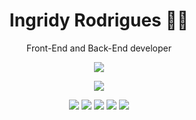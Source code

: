 <h1 align='center'>
  Ingridy Rodrigues 👩‍💻
</h1>

<section align='center'>
  <p>
    Front-End and Back-End developer
  </p>
  
  <a href="https://www.linkedin.com/in/ingridyrodriguesf/" target="_blank">
   <img src="https://img.shields.io/badge/-Ingridy%20Rodrigues-0073e6?style=flat-square&logo=Linkedin&logoColor=white&link=https://www.linkedin.com/in/ingridyrodriguesf/" />
  </a>
</section>

<section align='center'>
  <p>
    <img heigth="160em" src="https://github-readme-stats-sigma-five.vercel.app/api?username=ingridyr&show_icons=true&theme=radical&include_all_commits=true&count_private=true">
  </p>
  
  <div>
    <img src="https://img.shields.io/badge/React-20232A?style=for-the-badge&logo=react&logoColor=61DAFB" />
    <img src="https://img.shields.io/badge/HTML5-E34F26?style=for-the-badge&logo=html5&logoColor=white" />
    <img src="https://img.shields.io/badge/CSS3-1572B6?style=for-the-badge&logo=css3&logoColor=white" />
    <img src="https://img.shields.io/badge/JavaScript-323330?style=for-the-badge&logo=javascript&logoColor=F7DF1E" />
    <img src="https://img.shields.io/badge/python-3670A0?style=for-the-badge&logo=python&logoColor=ffdd54" />
  </div> 
</section>

